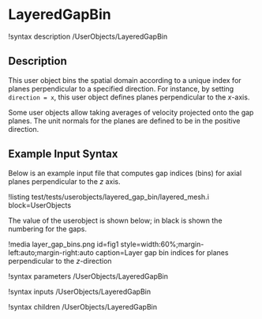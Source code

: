 # LayeredGapBin

!syntax description /UserObjects/LayeredGapBin

## Description

This user object bins the spatial domain according to a unique index
for planes perpendicular to a specified direction. For instance,
by setting `direction = x`, this user object defines planes perpendicular
to the $x$-axis.

Some user objects allow taking averages of velocity projected onto
the gap planes. The unit normals for the planes are defined to be in the
positive direction.

## Example Input Syntax

Below is an example input file that computes gap indices (bins)
for axial planes perpendicular to the $z$ axis.

!listing test/tests/userobjects/layered_gap_bin/layered_mesh.i
  block=UserObjects

The value of the userobject is shown below; in black is shown the numbering for
the gaps.

!media layer_gap_bins.png
  id=fig1
  style=width:60%;margin-left:auto;margin-right:auto
  caption=Layer gap bin indices for planes perpendicular to the $z$-direction

!syntax parameters /UserObjects/LayeredGapBin

!syntax inputs /UserObjects/LayeredGapBin

!syntax children /UserObjects/LayeredGapBin
